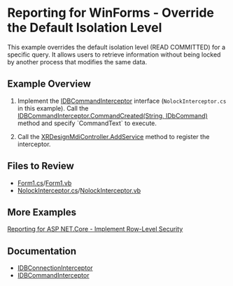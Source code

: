 # Reporting for WinForms - Override the Default Isolation Level 

This example overrides the default isolation level (READ COMMITTED) for a specific query. It allows users to retrieve information without being locked by another process that modifies the same data. 


## Example Overview

1. Implement the [IDBCommandInterceptor](https://docs.devexpress.com/CoreLibraries/DevExpress.DataAccess.Sql.IDBCommandInterceptor?p=netframework) interface (`NolockInterceptor.cs` in this example). Call the [IDBCommandInterceptor.CommandCreated(String, IDbCommand)](https://docs.devexpress.com/CoreLibraries/DevExpress.DataAccess.Sql.IDBCommandInterceptor.CommandCreated(System.String-System.Data.IDbCommand)) method and specify `CommandText` to execute.

2. Call the [XRDesignMdiController.AddService](https://docs.devexpress.com/XtraReports/DevExpress.XtraReports.UserDesigner.XRDesignMdiController.AddService(System.Type-System.Object)) method to register the interceptor.

## Files to Review

* [Form1.cs](CS/XtraReportApp/Form1.cs)/[Form1.vb](VB/XtraReportApp/Form1.vb)
* [NolockInterceptor.cs](CS/XtraReportApp/NolockInterceptor.cs)/[NolockInterceptor.vb](VB/XtraReportApp/NolockInterceptor.vb)

## More Examples 

[Reporting for ASP NET.Core - Implement Row-Level Security](https://github.com/DevExpress-Examples/asp-net-core-reporting-row-level-security)

##  Documentation 

* [IDBConnectionInterceptor](https://docs.devexpress.com/CoreLibraries/DevExpress.DataAccess.Sql.IDBConnectionInterceptor)
* [IDBCommandInterceptor](https://docs.devexpress.com/CoreLibraries/DevExpress.DataAccess.Sql.IDBCommandInterceptor)
